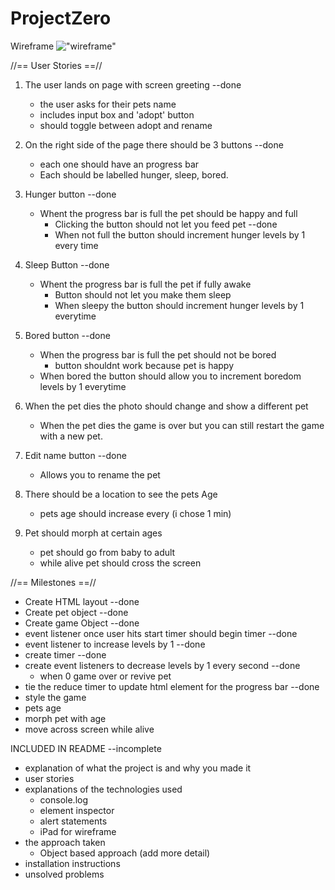 # ProjectZero

Wireframe
!["wireframe"](./relative/path/to/image)

//== User Stories ==//

1. The user lands on page with screen greeting --done
    - the user asks for their pets name
    - includes input box and 'adopt' button
    - should toggle between adopt and rename

2. On the right side of the page there should be 3 buttons --done
    - each one should have an progress bar 
    - Each should be labelled hunger, sleep, bored. 

3. Hunger button --done
    - Whent the progress bar is full the pet should be happy and full
        - Clicking the button should not let you feed pet --done
        - When not full the button should increment hunger levels by 1 every time

4. Sleep Button --done
    - Whent the progress bar is full the pet if fully awake
        - Button should not let you make them sleep
        - When sleepy the button should increment hunger levels by 1 everytime

5. Bored button --done
    - When the progress bar is full the pet should not be bored
        - button shouldnt work because pet is happy
    - When bored the button should allow you to increment boredom levels by 1 everytime

6. When the pet dies the photo should change and show a different pet
    - When the pet dies the game is over but you can still restart the game with a new pet.

7. Edit name button --done
    - Allows you to rename the pet

8. There should be a location to see the pets Age
    - pets age should increase every (i chose 1 min)

9. Pet should morph at certain ages
    - pet should go from baby to adult
    - while alive pet should cross the screen

//== Milestones ==//
- Create HTML layout --done
- Create pet object --done
- Create game Object --done
- event listener once user hits start timer should begin timer --done
- event listener to increase levels by 1 --done
- create timer --done
- create event listeners to decrease levels by 1 every second --done
    - when 0 game over or revive pet
- tie the reduce timer to update html element for the progress bar --done
- style the game
- pets age
- morph pet with age
- move across screen while alive


INCLUDED IN README --incomplete
- explanation of what the project is and why you made it
- user stories
- explanations of the technologies used
    - console.log
    - element inspector
    - alert statements
    - iPad for wireframe
- the approach taken
    - Object based approach (add more detail)
- installation instructions
- unsolved problems


    